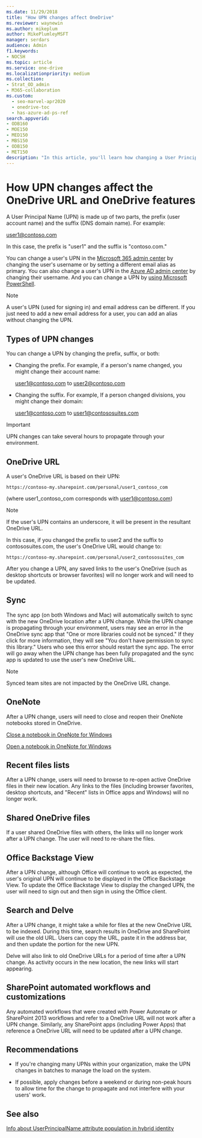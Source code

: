 ```yaml
---
ms.date: 11/29/2018
title: "How UPN changes affect OneDrive"
ms.reviewer: waynewin
ms.author: mikeplum
author: MikePlumleyMSFT
manager: serdars
audience: Admin
f1.keywords:
- NOCSH
ms.topic: article
ms.service: one-drive
ms.localizationpriority: medium
ms.collection: 
- Strat_OD_admin
- M365-collaboration
ms.custom:
  - seo-marvel-apr2020
  - onedrive-toc
  - has-azure-ad-ps-ref
search.appverid:
- ODB160
- MOE150
- MED150
- MBS150
- ODB150
- MET150
description: "In this article, you'll learn how changing a User Principal Name (UPN) affects the OneDrive URL and OneDrive features."
---
```


# How UPN changes affect the OneDrive URL and OneDrive features

A User Principal Name (UPN) is made up of two parts, the prefix (user account name) and the suffix (DNS domain name). For example:

user1@contoso.com

In this case, the prefix is "user1" and the suffix is "contoso.com."

You can change a user's UPN in the [Microsoft 365 admin center](/office365/admin/add-users/change-a-user-name-and-email-address?view=o365-worldwide&preserve-view=true) by changing the user's username or by setting a different email alias as primary. You can also change a user's UPN in the [Azure AD admin center](/azure/active-directory/fundamentals/active-directory-users-profile-azure-portal) by changing their username. And you can change a UPN by [using Microsoft PowerShell](/powershell/module/msonline/set-msoluserprincipalname?view=azureadps-1.0&preserve-view=true).

> [!NOTE]
> A user's UPN (used for signing in) and email address can be different. If you just need to add a new email address for a user, you can add an alias without changing the UPN.

## Types of UPN changes

You can change a UPN by changing the prefix, suffix, or both:

- Changing the prefix. For example, if a person's name changed, you might change their account name:

    user1@contoso.com to user2@contoso.com

- Changing the suffix. For example, If a person changed divisions, you might change their domain:

    user1@contoso.com to user1@contososuites.com

> [!IMPORTANT]
> UPN changes can take several hours to propagate through your environment.

## OneDrive URL

A user's OneDrive URL is based on their UPN:

`https://contoso-my.sharepoint.com/personal/user1_contoso_com`

(where user1_contoso_com corresponds with user1@contoso.com)

> [!NOTE]
> If the user's UPN contains an underscore, it will be present in the resultant OneDrive URL.

In this case, if you changed the prefix to user2 and the suffix to contososuites.com, the user's OneDrive URL would change to:

`https://contoso-my.sharepoint.com/personal/user2_contososuites_com`

After you change a UPN, any saved links to the user's OneDrive (such as desktop shortcuts or browser favorites) will no longer work and will need to be updated.
  
## Sync

The sync app (on both Windows and Mac) will automatically switch to sync with the new OneDrive location after a UPN change. While the UPN change is propagating through your environment, users may see an error in the OneDrive sync app that "One or more libraries could not be synced." If they click for more information, they will see "You don't have permission to sync this library." Users who see this error should restart the sync app. The error will go away when the UPN change has been fully propagated and the sync app is updated to use the user's new OneDrive URL.  

> [!NOTE]
> Synced team sites are not impacted by the OneDrive URL change.

## OneNote

After a UPN change, users will need to close and reopen their OneNote notebooks stored in OneDrive.

[Close a notebook in OneNote for Windows](https://support.office.com/article/d4b52723-6f33-430b-b1f7-35dbb07548a8)

[Open a notebook in OneNote for Windows](https://support.office.com/article/2e99ead1-a1db-43e3-9945-0b0df9542888)

## Recent files lists

After a UPN change, users will need to browse to re-open active OneDrive files in their new location. Any links to the files (including browser favorites, desktop shortcuts, and "Recent" lists in Office apps and Windows) will no longer work.

## Shared OneDrive files

If a user shared OneDrive files with others, the links will no longer work after a UPN change. The user will need to re-share the files.

## Office Backstage View

After a UPN change, although Office will continue to work as expected, the user's original UPN will continue to be displayed in the Office Backstage View. To update the Office Backstage View to display the changed UPN, the user will need to sign out and then sign in using the Office client.

## Search and Delve

After a UPN change, it might take a while for files at the new OneDrive URL to be indexed. During this time, search results in OneDrive and SharePoint will use the old URL. Users can copy the URL, paste it in the address bar, and then update the portion for the new UPN.

Delve will also link to old OneDrive URLs for a period of time after a UPN change. As activity occurs in the new location, the new links will start appearing.

## SharePoint automated workflows and customizations

Any automated workflows that were created with Power Automate or SharePoint 2013 workflows and refer to a OneDrive URL will not work after a UPN change. Similarly, any SharePoint apps (including Power Apps) that reference a OneDrive URL will need to be updated after a UPN change.

## Recommendations

- If you're changing many UPNs within your organization, make the UPN changes in batches to manage the load on the system.

- If possible, apply changes before a weekend or during non-peak hours to allow time for the change to propagate and not interfere with your users' work.
  
## See also

[Info about UserPrincipalName attribute population in hybrid identity](/azure/active-directory/hybrid/plan-connect-userprincipalname)
